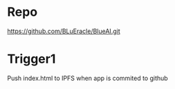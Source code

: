 # Repo

https://github.com/BLuEracle/BlueAI.git

# Trigger1 

Push index.html to IPFS when app is commited to github